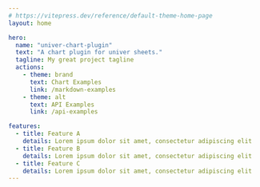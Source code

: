 ```yaml
---
# https://vitepress.dev/reference/default-theme-home-page
layout: home

hero:
  name: "univer-chart-plugin"
  text: "A chart plugin for univer sheets."
  tagline: My great project tagline
  actions:
    - theme: brand
      text: Chart Examples
      link: /markdown-examples
    - theme: alt
      text: API Examples
      link: /api-examples

features:
  - title: Feature A
    details: Lorem ipsum dolor sit amet, consectetur adipiscing elit
  - title: Feature B
    details: Lorem ipsum dolor sit amet, consectetur adipiscing elit
  - title: Feature C
    details: Lorem ipsum dolor sit amet, consectetur adipiscing elit
---
```


